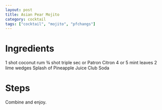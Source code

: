 ```yaml
---
layout: post
title: Asian Pear Mojito
category: cocktail
tags: ["cocktail", "mojito", "pfchangs"]
---
```

# Ingredients

1	shot coconut rum
¾	shot triple sec or Patron Citron
4 or 5	mint leaves
2	lime wedges
Splash of Pineapple Juice
Club Soda

# Steps

Combine and enjoy.